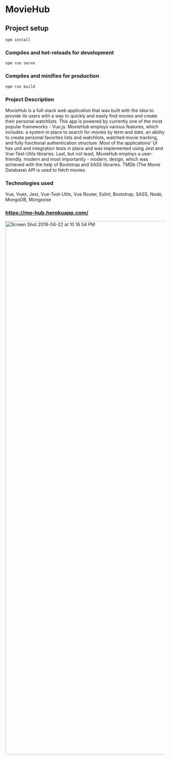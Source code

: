 # MovieHub

## Project setup
```
npm install
```

### Compiles and hot-reloads for development
```
npm run serve
```

### Compiles and minifies for production
```
npm run build
```

### Project Description

MovieHub is a full-stack web application that was built with the idea to provide its users with a way to quickly and easily find movies and create their personal watchlists. This app is powered by currently one of the most popular frameworks - Vue.js. MovieHub employs various features, which includes: a system in place to search for movies by term and date, an ability to create personal favorites lists and watchlists, watched movie tracking, and fully functional authentication structure. Most of the applications' UI has unit and integration tests in place and was implemented using Jest and Vue-Test-Utils libraries. Last, but not least, MovieHub employs a user-friendly, modern and most importantly - modern, design, which was achieved with the help of Bootstrap and SASS libraries. TMDb (The Movie Database) API is used to fetch movies.

### Technologies used 

Vue, Vuex, Jest, Vue-Test-Utils, Vue Router, Eslint, Bootstrap, SASS, Node, MongoDB, Mongoose

### https://mo-hub.herokuapp.com/

<img width="1676" alt="Screen Shot 2019-04-22 at 10 16 54 PM" src="https://user-images.githubusercontent.com/31712161/56547805-6fda2d00-654c-11e9-955f-88f12a9b460f.png">

